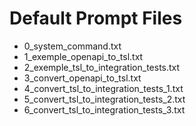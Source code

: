 # Default Prompt Files
- 0_system_command.txt
- 1_exemple_openapi_to_tsl.txt
- 2_exemple_tsl_to_integration_tests.txt
- 3_convert_openapi_to_tsl.txt
- 4_convert_tsl_to_integration_tests_1.txt
- 5_convert_tsl_to_integration_tests_2.txt
- 6_convert_tsl_to_integration_tests_3.txt